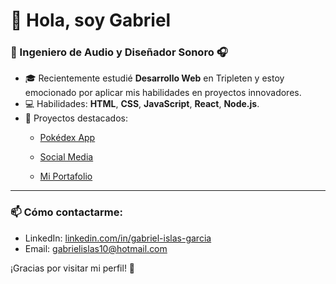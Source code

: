 # 👋 Hola, soy Gabriel

### 🎵 Ingeniero de Audio y Diseñador Sonoro 🎧  
- 🎓 Recientemente estudié **Desarrollo Web** en Tripleten y estoy emocionado por aplicar mis habilidades en proyectos innovadores.  
- 💻 Habilidades: **HTML**, **CSS**, **JavaScript**, **React**, **Node.js**.  
- 🌟 Proyectos destacados:  
  - [Pokédex App](https://github.com/Gabrielislas1404/pokedex_project)
  - [Social Media](https://github.com/Gabrielislas1404/web_project_api_full)
    
  - [Mi Portafolio](https://github.com/Gabrielislas1404?tab=repositories)  

---

### 📫 Cómo contactarme:
- LinkedIn: [linkedin.com/in/gabriel-islas-garcia](https://linkedin.com/in/gabriel-islas-garcia)  
- Email: gabrielislas10@hotmail.com  

¡Gracias por visitar mi perfil! 🚀

